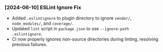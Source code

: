 ### [2024-06-10] ESLint Ignore Fix
- Added `.eslintignore` to plugin directory to ignore `vendor/`, `node_modules/`, and `coverage/`.
- Updated `lint` script in `package.json` to use `--ignore-path .eslintignore`.
- CI now properly ignores non-source directories during linting, resolving previous failures. 